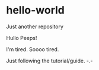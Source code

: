 # hello-world
Just another repository

Hullo Peeps!

I'm tired. Soooo tired.

Just following the tutorial/guide. -.-
